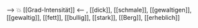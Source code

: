 --> 💥 [[Grad-Intensität]] <--
, [[dick]], [[schmale]], [[gewaltigen]], [[gewaltig]], [[fett]], [[bullig]], [[stark]], [[Berg]], [[erheblich]]